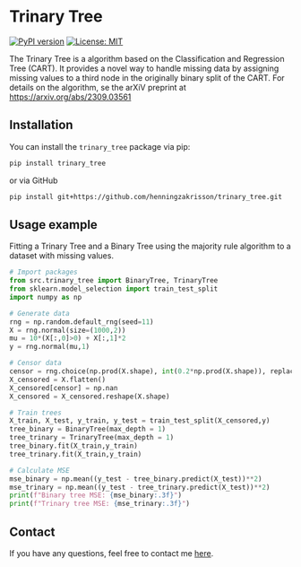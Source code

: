 # Trinary Tree

[![PyPI version](https://badge.fury.io/py/trinary_tree.svg)](https://pypi.org/project/trinary_tree/)
[![License: MIT](https://img.shields.io/badge/License-MIT-green.svg)](https://github.com/henningzakrisson/trinary_tree/blob/main/LICENSE)

The Trinary Tree is a algorithm based on the Classification and Regression Tree (CART).
It provides a novel way to handle missing data by assigning missing values to a third node in the originally binary 
split of the CART.
For details on the algorithm, se the arXiV preprint at https://arxiv.org/abs/2309.03561

## Installation

You can install the `trinary_tree` package via pip:

```bash
pip install trinary_tree
```
or via GitHub
````bash
pip install git+https://github.com/henningzakrisson/trinary_tree.git
````

## Usage example
Fitting a Trinary Tree and a Binary Tree using the majority
rule algorithm to a dataset with missing values.

````python
# Import packages
from src.trinary_tree import BinaryTree, TrinaryTree
from sklearn.model_selection import train_test_split
import numpy as np

# Generate data
rng = np.random.default_rng(seed=11)
X = rng.normal(size=(1000,2))
mu = 10*(X[:,0]>0) + X[:,1]*2
y = rng.normal(mu,1)

# Censor data
censor = rng.choice(np.prod(X.shape), int(0.2*np.prod(X.shape)), replace=False)
X_censored = X.flatten()
X_censored[censor] = np.nan
X_censored = X_censored.reshape(X.shape)

# Train trees
X_train, X_test, y_train, y_test = train_test_split(X_censored,y)
tree_binary = BinaryTree(max_depth = 1)
tree_trinary = TrinaryTree(max_depth = 1)
tree_binary.fit(X_train,y_train)
tree_trinary.fit(X_train,y_train)

# Calculate MSE
mse_binary = np.mean((y_test - tree_binary.predict(X_test))**2)
mse_trinary = np.mean((y_test - tree_trinary.predict(X_test))**2)
print(f"Binary tree MSE: {mse_binary:.3f}")
print(f"Trinary tree MSE: {mse_trinary:.3f}")
````

## Contact
If you have any questions, feel free to contact me
[here](mailto:henning.zakrisson@gmail.com).


